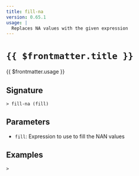 ```yaml
---
title: fill-na
version: 0.65.1
usage: |
  Replaces NA values with the given expression
---
```


# <code>{{ $frontmatter.title }}</code>

<div style='white-space: pre-wrap;'>{{ $frontmatter.usage }}</div>

## Signature

```> fill-na (fill)```

## Parameters

 -  `fill`: Expression to use to fill the NAN values

## Examples


```shell
>
```
